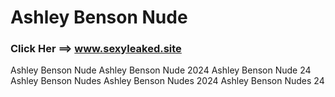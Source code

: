 # Ashley Benson Nude
### Click Her ==> www.sexyleaked.site



Ashley Benson Nude
Ashley Benson Nude 2024
Ashley Benson Nude 24
Ashley Benson Nudes 
Ashley Benson Nudes 2024
Ashley Benson Nudes 24

<!--
**ashley-benson-nude/Ashley-Benson-Nude** is a ✨ _special_ ✨ repository because its `README.md` (this file) appears on your GitHub profile.

Here are some ideas to get you started:

- 🔭 I’m currently working on ...
- 🌱 I’m currently learning ...
- 👯 I’m looking to collaborate on ...
- 🤔 I’m looking for help with ...
- 💬 Ask me about ...
- 📫 How to reach me: ...
- 😄 Pronouns: ...
- ⚡ Fun fact: ...
-->

